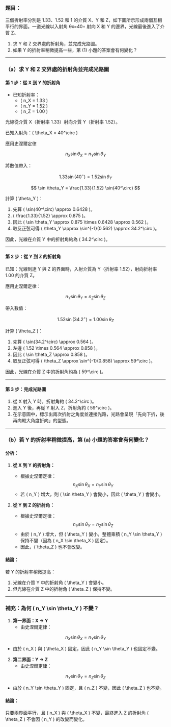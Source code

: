 ### 題目：

三個折射率分別是 1.33、1.52 和 1 的介質 X、Y 和 Z，如下圖所示形成兩個互相平行的界面。一道光線以入射角 θx​=40∘ 射向 X 和 Y 的邊界，光線最後進入了介質 Z。

1. 求 Y 和 Z 交界處的折射角，並完成光路圖。
2. 如果 Y 的折射率稍微提高一些，第 (1) 小題的答案會有何變化？

---

### （a）求 Y 和 Z 交界處的折射角並完成光路圖

#### 第 1 步：從 X 到 Y 的折射角

- 已知折射率：
    - \( n_X = 1.33 \)
    - \( n_Y = 1.52 \)
    - \( n_Z = 1.00 \)

光線從介質 X（折射率 1.33）射向介質 Y（折射率 1.52）。

已知入射角：\( \theta_X = 40^\circ \)

應用史涅爾定律

$$
n_X \sin \theta_X = n_Y \sin \theta_Y
$$

將數值帶入：

$$
1.33 \sin(40^\circ) = 1.52 \sin \theta_Y
$$

$$
\sin \theta_Y = \frac{1.33}{1.52} \sin(40^\circ)
$$

計算 \( \theta_Y \)：
1. 先算 \( \sin(40^\circ) \approx 0.6428 \)。
2. \( \frac{1.33}{1.52} \approx 0.875 \)。
3. 因此 \( \sin \theta_Y \approx 0.875 \times 0.6428 \approx 0.562 \)。
4. 取反正弦可得 \( \theta_Y \approx \sin^{-1}(0.562) \approx 34.2^\circ \)。

因此，光線在介質 Y 中的折射角約為 \( 34.2^\circ \)。

---

#### 第 2 步：從 Y 到 Z 的折射角

已知：光線到達 Y 與 Z 的界面時，入射介質為 Y（折射率 1.52），射向折射率 1.00 的介質 Z。

應用史涅爾定律：

$$
n_Y \sin \theta_Y = n_Z \sin \theta_Z
$$

帶入數值：

$$
1.52 \sin(34.2^\circ) = 1.00 \sin \theta_Z
$$

計算 \( \theta_Z \)：
1. 先算 \( \sin(34.2^\circ) \approx 0.564 \)。
2. 左邊 \( 1.52 \times 0.564 \approx 0.858 \)。
3. 因此 \( \sin \theta_Z \approx 0.858 \)。
4. 取反正弦可得 \( \theta_Z \approx \sin^{-1}(0.858) \approx 59^\circ \)。

因此，光線在介質 Z 中的折射角約為 \( 59^\circ \)。

---

#### 第 3 步：完成光路圖

1. 從 X 射入 Y 時，折射角約 \( 34.2^\circ \)。
2. 進入 Y 後，再從 Y 射入 Z，折射角約 \( 59^\circ \)。
3. 在示意圖中，標示出兩次折射之角度並連接光路，光路會呈現「先向下折，後再向較大角度折向」的型態。

---

### （b）若 Y 的折射率稍微提高，第 (a) 小題的答案會有何變化？

#### 分析：

1. **從 X 到 Y 的折射角：**
   - 根據史涅爾定律：
     $$
     n_X \sin \theta_X = n_Y \sin \theta_Y
     $$
   - 若 \( n_Y \) 增大，則 \( \sin \theta_Y \) 會變小，因此 \( \theta_Y \) 會變小。

2. **從 Y 到 Z 的折射角：**
   - 根據史涅爾定律：
     $$
     n_Y \sin \theta_Y = n_Z \sin \theta_Z
     $$
   - 由於 \( n_Y \) 增大，但 \( \theta_Y \) 變小，整體乘積 \( n_Y \sin \theta_Y \) 保持不變（因為 \( n_X \sin \theta_X \) 固定）。
   - 因此，\( \theta_Z \) 也不會改變。

#### 結論：

若 Y 的折射率稍微提高：
1. 光線在介質 Y 中的折射角 \( \theta_Y \) 會變小。
2. 但光線在介質 Z 中的折射角 \( \theta_Z \) 保持不變。

---

### 補充：為何 \( n_Y \sin \theta_Y \) 不變？

1. **第一界面：X → Y**
   - 由史涅爾定律：

$$
n_X \sin \theta_X = n_Y \sin \theta_Y
$$

   - 由於 \( n_X \) 與 \( \theta_X \) 固定，因此 \( n_Y \sin \theta_Y \) 也固定不變。

2. **第二界面：Y → Z**
   - 由史涅爾定律：
   
$$
n_Y \sin \theta_Y = n_Z \sin \theta_Z
$$

   - 由於 \( n_Y \sin \theta_Y \) 固定，且 \( n_Z \) 不變，因此 \( \theta_Z \) 也不變。

#### 結論：

只要兩界面平行，且 \( n_X \) 與 \( \theta_X \) 不變，最終進入 Z 的折射角 \( \theta_Z \) 不會因 \( n_Y \) 的改變而變化。


